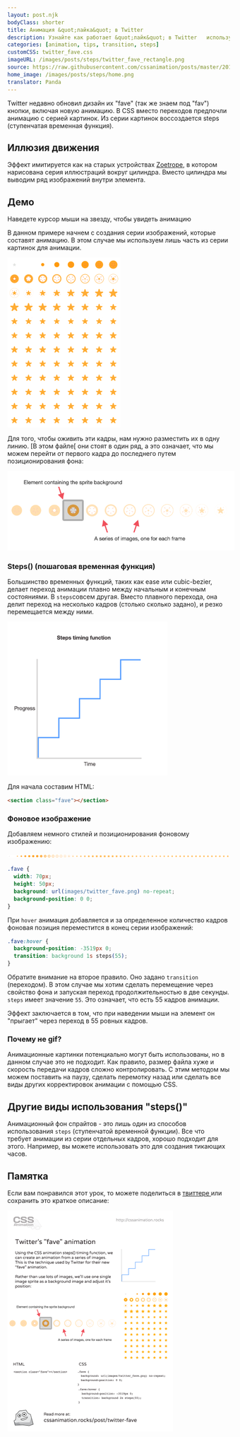 ```yaml
---
layout: post.njk
bodyClass: shorter
title: Анимация &quot;лайка&quot; в Twitter
description: Узнайте как работает &quot;лайк&quot; в Twitter   используя CSS steps() (временную ступенчатую функцию).
categories: [animation, tips, transition, steps]
customCSS: twitter_fave.css
imageURL: /images/posts/steps/twitter_fave_rectangle.png
source: https://raw.githubusercontent.com/cssanimation/posts/master/2015-01-17-twitter-fave.md
home_image: /images/posts/steps/home.png
translator: Panda
---
```


Twitter недавно обновил дизайн их &quot;fave&quot; (так же знаем под &quot;fav&quot;) кнопки, включая новую анимацию. В CSS вместо переходов предпочли анимацию с серией картинок. Из серии картинок воссоздается steps (ступенчатая временная функция).

## Иллюзия движения

Эффект имитируется как на старых устройствах [Zoetrope](http://en.wikipedia.org/wiki/Zoetrope), в котором нарисована серия иллюстраций вокруг цилиндра. Вместо цилиндра мы выводим ряд изображений внутри элемента.

## Демо

Наведете курсор мыши на звезду, чтобы увидеть анимацию

<section class="fave demo-container tap-to-activate"></section>

В данном примере начнем с создания серии изображений, которые составят анимацию. В этом случае мы используем лишь часть из серии картинок для анимации.

<img src="/images/posts/steps/twitter_fave_rectangle.png" alt="Frames from Twitter's fave icon animation" style="max-width:256px" />

Для того, чтобы оживить эти кадры, нам нужно разместить их в одну линию. [В этом файле[ они стоят в один ряд, а это означает, что мы можем перейти от первого кадра до последнего путем позиционирования фона:

<img src="/images/posts/steps/frames.png" alt="How the background images are positioned within an element" style="max-width:514px" />

### Steps() (пошаговая временная функция)

Большинство временных функций, таких как ease или cubic-bezier, делает переход анимации плавно между начальным и конечным состояниями. В `steps`совсем другая. Вместо плавного перехода, она делит переход на несколько кадров (столько сколько задано), и резко перемещается между ними.

<img src="/images/posts/steps/steps.png" alt="How the steps function is illustrated on a graph, as a series of discrete steps" style="max-width:362px" />

Для начала составим HTML:

```html
<section class="fave"></section>
```

### Фоновое изображение

Добавляем немного стилей и позиционирования фоновому изображению:

![Image sprite for the animation](/images/posts/steps/twitter_fave.png)

```css
.fave {
  width: 70px;
  height: 50px;
  background: url(images/twitter_fave.png) no-repeat;
  background-position: 0 0;
}
```

При `hover` анимация добавляется и за определенное количество кадров фоновая позиция переместится в конец серии изображений:

```css
.fave:hover {
  background-position: -3519px 0;
  transition: background 1s steps(55);
}
```

Обратите внимание на второе правило. Оно задано `transition` (переходом). В этом случае мы хотим сделать перемещение через свойство фона и запуская переход продолжительностью в две секунды. `steps` имеет значение `55`. Это означает, что есть 55 кадров анимации.

Эффект заключается в том, что при наведении мыши на элемент он &quot;прыгает&quot; через переход в 55 ровных кадров.

### Почему не gif?

Анимационные картинки потенциально могут быть использованы, но в данном случае это не подходит. Как правило, размер файла хуже и скорость передачи кадров сложно контролировать. С этим методом мы можем поставить на паузу, сделать перемотку назад или сделать все виды других корректировок анимации с помощью CSS.

## Другие виды использования &quot;steps()&quot;

Анимационный фон спрайтов - это лишь один из способов использования `steps` (ступенчатой временной функции). Все что требует анимации из серии отдельных кадров, хорошо подходит для этого. Например, вы можете использовать это для создания тикающих часов.

## Памятка

Если вам понравился этот урок, то можете поделиться в [твиттере ](https://twitter.com/intent/tweet?text=Recreate%20the%20Twitter%20fave%20icon%20animation&url=https://cssanimation.rocks/post/twitter-fave/&original_referer=https://cssanimation.rocks)или сохранить это краткое описание:

<img src="/tips/twitter-fave.png" alt="Share this summary on Twitter" style="max-width:375px" />

